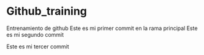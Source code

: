 # Github_training
Entrenamiento de github
Este es mi primer commit en la rama principal
Este es mi segundo commit

Este es mi tercer commit